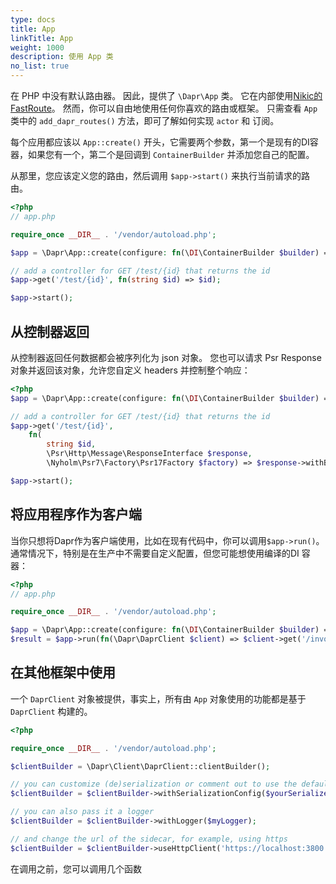 ```yaml
---
type: docs
title: App
linkTitle: App
weight: 1000
description: 使用 App 类
no_list: true
---
```


在 PHP 中没有默认路由器。 因此，提供了 `\Dapr\App` 类。 它在内部使用[Nikic的FastRoute](https://github.com/nikic/FastRoute)。 然而，你可以自由地使用任何你喜欢的路由或框架。 只需查看 `App` 类中的 `add_dapr_routes()` 方法，即可了解如何实现 `actor` 和
订阅。

每个应用都应该以 `App::create()` 开头，它需要两个参数，第一个是现有的DI容器，如果您有一个，第二个是回调到 `ContainerBuilder` 并添加您自己的配置。

从那里，您应该定义您的路由，然后调用 `$app->start()` 来执行当前请求的路由。

```php
<?php
// app.php

require_once __DIR__ . '/vendor/autoload.php';

$app = \Dapr\App::create(configure: fn(\DI\ContainerBuilder $builder) => $builder->addDefinitions('config.php'));

// add a controller for GET /test/{id} that returns the id
$app->get('/test/{id}', fn(string $id) => $id);

$app->start();
```

## 从控制器返回

从控制器返回任何数据都会被序列化为 json 对象。 您也可以请求 Psr Response对象并返回该对象，允许您自定义 headers 并控制整个响应：

```php
<?php
$app = \Dapr\App::create(configure: fn(\DI\ContainerBuilder $builder) => $builder->addDefinitions('config.php'));

// add a controller for GET /test/{id} that returns the id
$app->get('/test/{id}', 
    fn(
        string $id, 
        \Psr\Http\Message\ResponseInterface $response, 
        \Nyholm\Psr7\Factory\Psr17Factory $factory) => $response->withBody($factory->createStream($id)));

$app->start();
```

## 将应用程序作为客户端

当你只想将Dapr作为客户端使用，比如在现有代码中，你可以调用`$app->run()`。 通常情况下，特别是在生产中不需要自定义配置，但您可能想使用编译的DI 容器：

```php
<?php
// app.php

require_once __DIR__ . '/vendor/autoload.php';

$app = \Dapr\App::create(configure: fn(\DI\ContainerBuilder $builder) => $builder->enableCompilation(__DIR__));
$result = $app->run(fn(\Dapr\DaprClient $client) => $client->get('/invoke/other-app/method/my-method'));
```

## 在其他框架中使用

一个 `DaprClient` 对象被提供，事实上，所有由 `App` 对象使用的功能都是基于 `DaprClient` 构建的。

```php
<?php

require_once __DIR__ . '/vendor/autoload.php';

$clientBuilder = \Dapr\Client\DaprClient::clientBuilder();

// you can customize (de)serialization or comment out to use the default JSON serializers.
$clientBuilder = $clientBuilder->withSerializationConfig($yourSerializer)->withDeserializationConfig($yourDeserializer);

// you can also pass it a logger
$clientBuilder = $clientBuilder->withLogger($myLogger);

// and change the url of the sidecar, for example, using https
$clientBuilder = $clientBuilder->useHttpClient('https://localhost:3800') 
```

在调用之前，您可以调用几个函数
